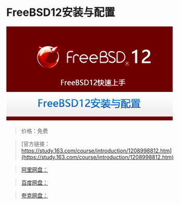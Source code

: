 # FreeBSD12安装与配置

![img](../../../assets/study163/free/169b47f7e8b6488091d2ff7e3ba086bb.png)

> 价格：免费

> [官方链接：https://study.163.com/course/introduction/1208998812.htm](https://study.163.com/course/introduction/1208998812.htm)

> [阿里网盘：]()

> [百度网盘：]()

> [夸克网盘：]()
